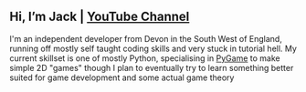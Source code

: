 ## Hi, I’m Jack | [YouTube Channel](https://youtube.com/@jack-coding/)
I'm an independent developer from Devon in the South West of England, running off mostly self taught coding skills and very stuck in tutorial hell.
My current skillset is one of mostly Python, specialising in [PyGame](https://pyga.me/) to make simple 2D "games"
though I plan to eventually try to learn something better suited for game development and some actual game theory


<!---
JackCodesGames/JackCodesGames is a ✨ special ✨ repository because its `README.md` (this file) appears on your GitHub profile.
You can click the Preview link to take a look at your changes.
--->
